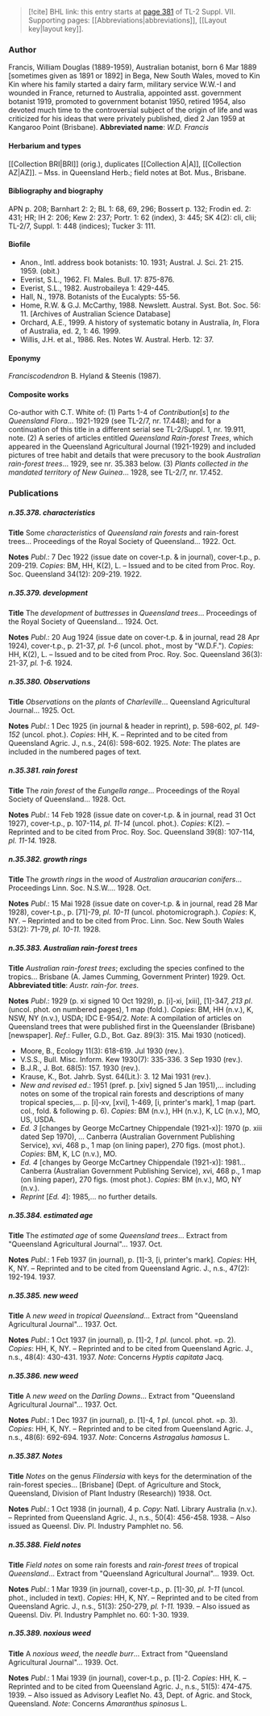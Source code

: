> [!cite] BHL link: this entry starts at [page 381](https://www.biodiversitylibrary.org/page/33259885) of TL-2 Suppl. VII.
> Supporting pages: [[Abbreviations|abbreviations]], [[Layout key|layout key]].

### Author

Francis, William Douglas (1889-1959), Australian botanist, born 6 Mar 1889 \[sometimes given as 1891 or 1892\] in Bega, New South Wales, moved to Kin Kin where his family started a dairy farm, military service W.W.-I and wounded in France, returned to Australia, appointed asst. government botanist 1919, promoted to government botanist 1950, retired 1954, also devoted much time to the controversial subject of the origin of life and was criticized for his ideas that were privately published, died 2 Jan 1959 at Kangaroo Point (Brisbane). 
**Abbreviated name**: *W.D. Francis*

#### Herbarium and types

[[Collection BRI|BRI]] (orig.), duplicates [[Collection A|A]], [[Collection AZ|AZ]]. – Mss. in Queensland Herb.; field notes at Bot. Mus., Brisbane.

#### Bibliography and biography

APN p. 208; Barnhart 2: 2; BL 1: 68, 69, 296; Bossert p. 132; Frodin ed. 2: 431; HR; IH 2: 206; Kew 2: 237; Portr. 1: 62 (index), 3: 445; SK 4(2): cli, clii; TL-2/7, Suppl. 1: 448 (indices); Tucker 3: 111.

#### Biofile

- Anon., Intl. address book botanists: 10. 1931; Austral. J. Sci. 21: 215. 1959. (obit.)
- Everist, S.L., 1962. Fl. Males. Bull. 17: 875-876.
- Everist, S.L., 1982. Austrobaileya 1: 429-445.
- Hall, N., 1978. Botanists of the Eucalypts: 55-56.
- Home, R.W. & G.J. McCarthy, 1988. Newslett. Austral. Syst. Bot. Soc. 56: 11. \[Archives of Australian Science Database\]
- Orchard, A.E., 1999. A history of systematic botany in Australia, *In*, Flora of Australia, ed. 2, 1: 46. 1999.
- Willis, J.H. et al., 1986. Res. Notes W. Austral. Herb. 12: 37.

#### Eponymy

*Franciscodendron* B. Hyland & Steenis (1987).

#### Composite works

Co-author with C.T. White of:
(1) Parts 1-4 of *Contribution*\[*s*\] *to the Queensland Flora*... 1921-1929 (see TL-2/7, nr.
17.448); and for a continuation of this title in a different serial see TL-2/Suppl. 1, nr. 19.911, note.
(2) A series of articles entitled *Queensland Rain-forest Trees*, which appeared in the Queensland Agricultural Journal (1921-1929) and included pictures of tree habit and details that were precusory to the book *Australian rain-forest trees*... 1929, see nr. 35.383 below.
(3) *Plants collected in the mandated territory of New Guinea*... 1928, see TL-2/7, nr.
17.452.

### Publications

##### n.35.378. characteristics

**Title**
Some *characteristics* of *Queensland rain forests* and rain-forest trees... Proceedings of the Royal Society of Queensland... 1922. Oct.

**Notes**
*Publ*.: 7 Dec 1922 (issue date on cover-t.p. & in journal), cover-t.p., p. 209-219. *Copies*: BM, HH, K(2), L. – Issued and to be cited from Proc. Roy. Soc. Queensland 34(12): 209-219. 1922.

##### n.35.379. development

**Title**
The *development* of *buttresses* in *Queensland trees*... Proceedings of the Royal Society of Queensland... 1924. Oct.

**Notes**
*Publ*.: 20 Aug 1924 (issue date on cover-t.p. & in journal, read 28 Apr 1924), cover-t.p., p. 21-37, *pl. 1-6* (uncol. phot., most by "W.D.F."). *Copies*: HH, K(2), L. – Issued and to be cited from Proc. Roy. Soc. Queensland 36(3): 21-37, *pl. 1-6.* 1924.

##### n.35.380. Observations

**Title**
*Observations* on the *plants* of *Charleville*... Queensland Agricultural Journal... 1925. Oct.

**Notes**
*Publ*.: 1 Dec 1925 (in journal & header in reprint), p. 598-602, *pl. 149-152* (uncol. phot.).
*Copies*: HH, K. – Reprinted and to be cited from Queensland Agric. J., n.s., 24(6): 598-602. 1925.
*Note*: The plates are included in the numbered pages of text.

##### n.35.381. rain forest

**Title**
The *rain forest* of the *Eungella range*... Proceedings of the Royal Society of Queensland... 1928. Oct.

**Notes**
*Publ*.: 14 Feb 1928 (issue date on cover-t.p. & in journal, read 31 Oct 1927), cover-t.p., p. 107-114, *pl. 11-14* (uncol. phot.). *Copies*: K(2). – Reprinted and to be cited from Proc. Roy. Soc. Queensland 39(8): 107-114, *pl. 11-14.* 1928.

##### n.35.382. growth rings

**Title**
The *growth rings* in the *wood* of *Australian araucarian conifers*... Proceedings Linn. Soc. N.S.W.... 1928. Oct.

**Notes**
*Publ*.: 15 Mai 1928 (issue date on cover-t.p. & in journal, read 28 Mar 1928), cover-t.p., p. \[71\]-79, *pl. 10-11* (uncol. photomicrograph.). *Copies*: K, NY. – Reprinted and to be cited from Proc. Linn. Soc. New South Wales 53(2): 71-79, *pl. 10-11.* 1928.

##### n.35.383. Australian rain-forest trees

**Title**
*Australian rain-forest trees*; excluding the species confined to the tropics... Brisbane (A. James Cumming, Government Printer) 1929. Oct.
**Abbreviated title**: *Austr. rain-for. trees*.

**Notes**
*Publ*.: 1929 (p. xi signed 10 Oct 1929), p. \[i\]-xi, \[xiii\], \[1\]-347, *213 pl*. (uncol. phot. on numbered pages), 1 map (fold.). *Copies*: BM, HH (n.v.), K, NSW, NY (n.v.), USDA; IDC E-954/2.
*Note*: A compilation of articles on Queensland trees that were published first in the Queenslander (Brisbane) \[newspaper\].
*Ref*.: Fuller, G.D., Bot. Gaz. 89(3): 315. Mai 1930 (noticed).
- Moore, B., Ecology 11(3): 618-619. Jul 1930 (rev.).
- V.S.S., Bull. Misc. Inform. Kew 1930(7): 335-336. 3 Sep 1930 (rev.).
- B.J.R., J. Bot. 68(5): 157. 1930 (rev.).
- Krause, K., Bot. Jahrb. Syst. 64(Lit.): 3. 12 Mai 1931 (rev.).
- *New and revised ed*.: 1951 (pref. p. \[xiv\] signed 5 Jan 1951),... including notes on some of the tropical rain forests and descriptions of many tropical species,... p. \[i\]-xv, \[xvi\], 1-469, \[i, printer's mark\], 1 map (part. col., fold. & following p. 6). *Copies*: BM (n.v.), HH (n.v.), K, LC (n.v.), MO, US, USDA.
- *Ed. 3* \[changes by George McCartney Chippendale (1921-x)\]: 1970 (p. xiii dated Sep 1970), ... Canberra (Australian Government Publishing Service), xvi, 468 p., 1 map (on lining paper), 270 figs. (most phot.). *Copies*: BM, K, LC (n.v.), MO.
- *Ed. 4* \[changes by George McCartney Chippendale (1921-x)\]: 1981... Canberra (Australian Government Publishing Service), xvi, 468 p., 1 map (on lining paper), 270 figs. (most phot.). *Copies*: BM (n.v.), MO, NY (n.v.).
- *Reprint* \[*Ed. 4*\]: 1985,... no further details.

##### n.35.384. estimated age

**Title**
The *estimated age* of some *Queensland trees*... Extract from "Queensland Agricultural Journal"... 1937. Oct.

**Notes**
*Publ*.: 1 Feb 1937 (in journal), p. \[1\]-3, \[i, printer's mark\]. *Copies*: HH, K, NY. – Reprinted and to be cited from Queensland Agric. J., n.s., 47(2): 192-194. 1937.

##### n.35.385. new weed

**Title**
A *new weed* in *tropical Queensland*... Extract from "Queensland Agricultural Journal"... 1937. Oct.

**Notes**
*Publ*.: 1 Oct 1937 (in journal), p. \[1\]-2, *1 pl*. (uncol. phot. =p. 2). *Copies*: HH, K, NY. – Reprinted and to be cited from Queensland Agric. J., n.s., 48(4): 430-431. 1937.
*Note*: Concerns *Hyptis capitata* Jacq.

##### n.35.386. new weed

**Title**
A *new weed* on the *Darling Downs*... Extract from "Queensland Agricultural Journal"... 1937. Oct.

**Notes**
*Publ*.: 1 Dec 1937 (in journal), p. \[1\]-4, *1 pl*. (uncol. phot. =p. 3). *Copies*: HH, K, NY. – Reprinted and to be cited from Queensland Agric. J., n.s., 48(6): 692-694. 1937.
*Note*: Concerns *Astragalus hamosus* L.

##### n.35.387. Notes

**Title**
*Notes* on the genus *Flindersia* with keys for the determination of the rain-forest species... \[Brisbane\] (Dept. of Agriculture and Stock, Queensland, Division of Plant Industry (Research)) 1938. Oct.

**Notes**
*Publ*.: 1 Oct 1938 (in journal), 4 p. *Copy*: Natl. Library Australia (n.v.). – Reprinted from Queensland Agric. J., n.s., 50(4): 456-458. 1938. – Also issued as Queensl. Div. Pl. Industry Pamphlet no. 56.

##### n.35.388. Field notes

**Title**
*Field notes* on some rain forests and *rain-forest trees* of tropical *Queensland*... Extract from "Queensland Agricultural Journal"... 1939. Oct.

**Notes**
*Publ*.: 1 Mar 1939 (in journal), cover-t.p., p. \[1\]-30, *pl. 1-11* (uncol. phot., included in text).
*Copies*: HH, K, NY. – Reprinted and to be cited from Queensland Agric. J., n.s., 51(3): 250-279, *pl. 1-11.* 1939. – Also issued as Queensl. Div. Pl. Industry Pamphlet no. 60: 1-30. 1939.

##### n.35.389. noxious weed

**Title**
A *noxious weed*, the *needle burr*... Extract from "Queensland Agricultural Journal"... 1939. Oct.

**Notes**
*Publ*.: 1 Mai 1939 (in journal), cover-t.p., p. \[1\]-2. *Copies*: HH, K. – Reprinted and to be cited from Queensland Agric. J., n.s., 51(5): 474-475. 1939. – Also issued as Advisory Leaflet No. 43, Dept. of Agric. and Stock, Queensland.
*Note*: Concerns *Amaranthus spinosus* L.

